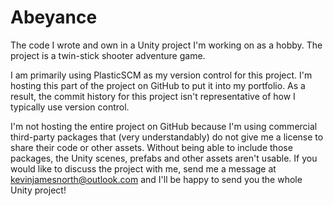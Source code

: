 # Abeyance

The code I wrote and own in a Unity project I'm working on as a hobby. The project is a twin-stick shooter adventure game.

I am primarily using PlasticSCM as my version control for this project. I'm hosting this part of the project on GitHub to put it into my portfolio. As a result, the commit history for this project isn't representative of how I typically use version control.

I'm not hosting the entire project on GitHub because I'm using commercial third-party packages that (very understandably) do not give me a license to share their code or other assets. Without being able to include those packages, the Unity scenes, prefabs and other assets aren't usable. If you would like to discuss the project with me, send me a message at kevinjamesnorth@outlook.com and I'll be happy to send you the whole Unity project!